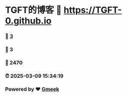 # TGFT的博客 :link: https://TGFT-0.github.io 
### :page_facing_up: [3](https://TGFT-0.github.io/tag.html) 
### :speech_balloon: 3 
### :hibiscus: 2470 
### :alarm_clock: 2025-03-09 15:34:19 
### Powered by :heart: [Gmeek](https://github.com/Meekdai/Gmeek)
